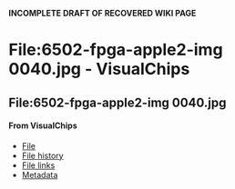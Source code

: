 **INCOMPLETE DRAFT OF RECOVERED WIKI PAGE**

# File:6502-fpga-apple2-img 0040.jpg - VisualChips

## File:6502-fpga-apple2-img 0040.jpg

#### From VisualChips

- [File](#file)
- [File history](#filehistory)
- [File links](#filelinks)
- [Metadata](#metadata)

